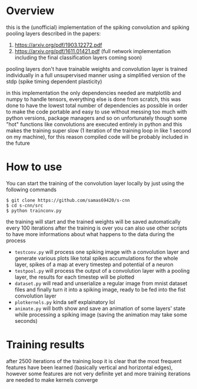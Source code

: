 # Overview

this is the (unofficial) implementation of the spiking convolution and spiking pooling layers described in the papers:
1) https://arxiv.org/pdf/1903.12272.pdf
2) https://arxiv.org/pdf/1611.01421.pdf
(full network implementation including the final classification layers coming soon)

pooling layers don't have trainable weights and convolution layer is trained individually in a full unsupervised manner using a simplified version of the stdp (spike timing dependent plasticity)

in this implementation the only dependencies needed are matplotlib and numpy to handle tensors, everything else is done from scratch, this was done to have the lowest total number of dependencies as possible in order to make the code portable and easy to use without messing too much with python versions, package managers and so on 
unfortunately though some "hot" functions like convolutions are executed entirely in python and this makes the training super slow (1 iteration of the training loop in like 1 second on my machine), for this reason compiled code will be probably included in the future

# How to use

You can start the training of the convolution layer locally by just using the following commands
```
$ git clone https://github.com/samas69420/s-cnn
$ cd s-cnn/src
$ python trainconv.py
```
the training will start and the trained weights will be saved automatically every 100 iterations
after the training is over you can also use other scripts to have more informations about what happens to the data during the process
- `testconv.py` will process one spiking image with a convolution layer and generate various plots like total spikes accumulations for the whole layer, spikes of a map at every timestep and potential of a neuron
- `testpool.py` will process the output of a convolution layer with a pooling layer, the results for each timestep will be plotted
- `dataset.py` will read and unserialize a regular image from mnist dataset files and finally turn it into a spiking image, ready to be fed into the fist convolution layer
- `plotkernels.py` kinda self explainatory lol
- `animate.py` will both show and save an animation of some layers' state while processing a spiking image (saving the animation may take some seconds)


# Training results

after 2500 iterations of the training loop it is clear that the most frequent features have been learned (basically vertical and horizontal edges), however some features are not very definite yet and more training iterations are needed to make kernels converge

